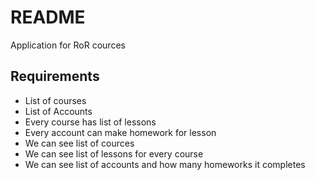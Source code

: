 # README

Application for RoR cources

## Requirements

- List of courses
- List of Accounts
- Every course has list of lessons
- Every account can make homework for lesson
- We can see list of cources 
- We can see list of lessons for every course 
- We can see list of accounts and how many homeworks it completes
